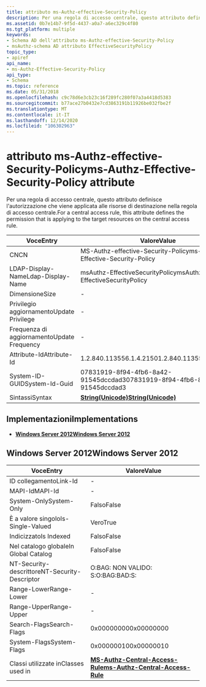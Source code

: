 ```yaml
---
title: attributo ms-Authz-effective-Security-Policy
description: Per una regola di accesso centrale, questo attributo definisce l'autorizzazione che viene applicata alle risorse di destinazione nella regola di accesso centrale.
ms.assetid: 0b7e14b7-9f5d-4437-a0a7-a6ec329c4f80
ms.tgt_platform: multiple
keywords:
- Schema AD dell'attributo ms-Authz-effective-Security-Policy
- msAuthz-schema AD attributo EffectiveSecurityPolicy
topic_type:
- apiref
api_name:
- ms-Authz-Effective-Security-Policy
api_type:
- Schema
ms.topic: reference
ms.date: 05/31/2018
ms.openlocfilehash: c9c78d6e3cb23c16f289fc280f07a3a4418d5383
ms.sourcegitcommit: b77ace27b0432e7cd3863191b11926be032fbe2f
ms.translationtype: MT
ms.contentlocale: it-IT
ms.lasthandoff: 12/14/2020
ms.locfileid: "106302963"
---
```

# <a name="ms-authz-effective-security-policy-attribute"></a><span data-ttu-id="4e5f6-105">attributo ms-Authz-effective-Security-Policy</span><span class="sxs-lookup"><span data-stu-id="4e5f6-105">ms-Authz-Effective-Security-Policy attribute</span></span>

<span data-ttu-id="4e5f6-106">Per una regola di accesso centrale, questo attributo definisce l'autorizzazione che viene applicata alle risorse di destinazione nella regola di accesso centrale.</span><span class="sxs-lookup"><span data-stu-id="4e5f6-106">For a central access rule, this attribute defines the permission that is applying to the target resources on the central access rule.</span></span>



| <span data-ttu-id="4e5f6-107">Voce</span><span class="sxs-lookup"><span data-stu-id="4e5f6-107">Entry</span></span> | <span data-ttu-id="4e5f6-108">Valore</span><span class="sxs-lookup"><span data-stu-id="4e5f6-108">Value</span></span> |
|-------------------|---------------------------------------------|
| <span data-ttu-id="4e5f6-109">CN</span><span class="sxs-lookup"><span data-stu-id="4e5f6-109">CN</span></span>                | <span data-ttu-id="4e5f6-110">MS-Authz-effective-Security-Policy</span><span class="sxs-lookup"><span data-stu-id="4e5f6-110">ms-Authz-Effective-Security-Policy</span></span>          |
| <span data-ttu-id="4e5f6-111">LDAP-Display-Name</span><span class="sxs-lookup"><span data-stu-id="4e5f6-111">Ldap-Display-Name</span></span> | <span data-ttu-id="4e5f6-112">msAuthz-EffectiveSecurityPolicy</span><span class="sxs-lookup"><span data-stu-id="4e5f6-112">msAuthz-EffectiveSecurityPolicy</span></span>             |
| <span data-ttu-id="4e5f6-113">Dimensione</span><span class="sxs-lookup"><span data-stu-id="4e5f6-113">Size</span></span>              | \-                                          |
| <span data-ttu-id="4e5f6-114">Privilegio aggiornamento</span><span class="sxs-lookup"><span data-stu-id="4e5f6-114">Update Privilege</span></span>  | \-                                          |
| <span data-ttu-id="4e5f6-115">Frequenza di aggiornamento</span><span class="sxs-lookup"><span data-stu-id="4e5f6-115">Update Frequency</span></span>  | \-                                          |
| <span data-ttu-id="4e5f6-116">Attribute-Id</span><span class="sxs-lookup"><span data-stu-id="4e5f6-116">Attribute-Id</span></span>      | <span data-ttu-id="4e5f6-117">1.2.840.113556.1.4.2150</span><span class="sxs-lookup"><span data-stu-id="4e5f6-117">1.2.840.113556.1.4.2150</span></span>                     |
| <span data-ttu-id="4e5f6-118">System-ID-GUID</span><span class="sxs-lookup"><span data-stu-id="4e5f6-118">System-Id-Guid</span></span>    | <span data-ttu-id="4e5f6-119">07831919-8f94-4fb6-8a42-91545dccdad3</span><span class="sxs-lookup"><span data-stu-id="4e5f6-119">07831919-8f94-4fb6-8a42-91545dccdad3</span></span>        |
| <span data-ttu-id="4e5f6-120">Sintassi</span><span class="sxs-lookup"><span data-stu-id="4e5f6-120">Syntax</span></span>            | [<span data-ttu-id="4e5f6-121">**String(Unicode)**</span><span class="sxs-lookup"><span data-stu-id="4e5f6-121">**String(Unicode)**</span></span>](s-string-unicode.md) |



## <a name="implementations"></a><span data-ttu-id="4e5f6-122">Implementazioni</span><span class="sxs-lookup"><span data-stu-id="4e5f6-122">Implementations</span></span>

-   [<span data-ttu-id="4e5f6-123">**Windows Server 2012**</span><span class="sxs-lookup"><span data-stu-id="4e5f6-123">**Windows Server 2012**</span></span>](#windows-server-2012)

## <a name="windows-server-2012"></a><span data-ttu-id="4e5f6-124">Windows Server 2012</span><span class="sxs-lookup"><span data-stu-id="4e5f6-124">Windows Server 2012</span></span>



| <span data-ttu-id="4e5f6-125">Voce</span><span class="sxs-lookup"><span data-stu-id="4e5f6-125">Entry</span></span> | <span data-ttu-id="4e5f6-126">Valore</span><span class="sxs-lookup"><span data-stu-id="4e5f6-126">Value</span></span> |
|------------------------|--------------------------------------------------------------------------------|
| <span data-ttu-id="4e5f6-127">ID collegamento</span><span class="sxs-lookup"><span data-stu-id="4e5f6-127">Link-Id</span></span>                | \-                                                                             |
| <span data-ttu-id="4e5f6-128">MAPI-Id</span><span class="sxs-lookup"><span data-stu-id="4e5f6-128">MAPI-Id</span></span>                | \-                                                                             |
| <span data-ttu-id="4e5f6-129">System-Only</span><span class="sxs-lookup"><span data-stu-id="4e5f6-129">System-Only</span></span>            | <span data-ttu-id="4e5f6-130">Falso</span><span class="sxs-lookup"><span data-stu-id="4e5f6-130">False</span></span>                                                                          |
| <span data-ttu-id="4e5f6-131">È a valore singolo</span><span class="sxs-lookup"><span data-stu-id="4e5f6-131">Is-Single-Valued</span></span>       | <span data-ttu-id="4e5f6-132">Vero</span><span class="sxs-lookup"><span data-stu-id="4e5f6-132">True</span></span>                                                                           |
| <span data-ttu-id="4e5f6-133">Indicizzato</span><span class="sxs-lookup"><span data-stu-id="4e5f6-133">Is Indexed</span></span>             | <span data-ttu-id="4e5f6-134">Falso</span><span class="sxs-lookup"><span data-stu-id="4e5f6-134">False</span></span>                                                                          |
| <span data-ttu-id="4e5f6-135">Nel catalogo globale</span><span class="sxs-lookup"><span data-stu-id="4e5f6-135">In Global Catalog</span></span>      | <span data-ttu-id="4e5f6-136">Falso</span><span class="sxs-lookup"><span data-stu-id="4e5f6-136">False</span></span>                                                                          |
| <span data-ttu-id="4e5f6-137">NT-Security-descrittore</span><span class="sxs-lookup"><span data-stu-id="4e5f6-137">NT-Security-Descriptor</span></span> | <span data-ttu-id="4e5f6-138">O:BAG: NON VALIDO: S:</span><span class="sxs-lookup"><span data-stu-id="4e5f6-138">O:BAG:BAD:S:</span></span>                                                                   |
| <span data-ttu-id="4e5f6-139">Range-Lower</span><span class="sxs-lookup"><span data-stu-id="4e5f6-139">Range-Lower</span></span>            | \-                                                                             |
| <span data-ttu-id="4e5f6-140">Range-Upper</span><span class="sxs-lookup"><span data-stu-id="4e5f6-140">Range-Upper</span></span>            | \-                                                                             |
| <span data-ttu-id="4e5f6-141">Search-Flags</span><span class="sxs-lookup"><span data-stu-id="4e5f6-141">Search-Flags</span></span>           | <span data-ttu-id="4e5f6-142">0x00000000</span><span class="sxs-lookup"><span data-stu-id="4e5f6-142">0x00000000</span></span>                                                                     |
| <span data-ttu-id="4e5f6-143">System-Flags</span><span class="sxs-lookup"><span data-stu-id="4e5f6-143">System-Flags</span></span>           | <span data-ttu-id="4e5f6-144">0x00000010</span><span class="sxs-lookup"><span data-stu-id="4e5f6-144">0x00000010</span></span>                                                                     |
| <span data-ttu-id="4e5f6-145">Classi utilizzate in</span><span class="sxs-lookup"><span data-stu-id="4e5f6-145">Classes used in</span></span>        | [<span data-ttu-id="4e5f6-146">**MS-Authz-Central-Access-Rule**</span><span class="sxs-lookup"><span data-stu-id="4e5f6-146">**ms-Authz-Central-Access-Rule**</span></span>](c-msauthz-centralaccessrule.md)<br/> |



 

 





